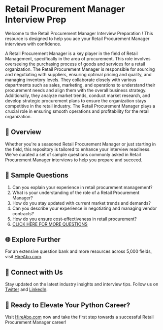 # Retail Procurement Manager Interview Prep

Welcome to the Retail Procurement Manager Interview Preparation ! This resource is designed to help you ace your Retail Procurement Manager interviews with confidence.

A Retail Procurement Manager is a key player in the field of Retail Management, specifically in the area of procurement. This role involves overseeing the purchasing process of goods and services for a retail organization. The Retail Procurement Manager is responsible for sourcing and negotiating with suppliers, ensuring optimal pricing and quality, and managing inventory levels. They collaborate closely with various departments such as sales, marketing, and operations to understand their procurement needs and align them with the overall business strategy. Additionally, they analyze market trends, conduct market research, and develop strategic procurement plans to ensure the organization stays competitive in the retail industry. The Retail Procurement Manager plays a crucial role in ensuring smooth operations and profitability for the retail organization.

## 🚀 Overview

Whether you're a seasoned Retail Procurement Manager or just starting in the field, this repository is tailored to enhance your interview readiness. We've curated a set of sample questions commonly asked in Retail Procurement Manager interviews to help you prepare and succeed.

## 📝 Sample Questions

1. Can you explain your experience in retail procurement management?
2. What is your understanding of the role of a Retail Procurement Manager?
3. How do you stay updated with current market trends and demands?
4. Can you describe your experience in negotiating and managing vendor contracts?
5. How do you ensure cost-effectiveness in retail procurement?
6. [CLICK HERE FOR MORE QUESTIONS](https://hireabo.com/job/22_0_37/Retail%20Procurement%20Manager)

## 🌐 Explore Further

For an extensive question bank and more resources across 5,000 fields, visit [HireAbo.com](https://www.hireabo.com).

## 📱 Connect with Us

Stay updated on the latest industry insights and interview tips. Follow us on [Twitter](https://twitter.com/hireabo) and [LinkedIn](https://www.linkedin.com/in/hire-abo-3609972a8/).

## 🚀 Ready to Elevate Your Python Career?

Visit [HireAbo.com](https://www.hireabo.com) now and take the first step towards a successful Retail Procurement Manager career!